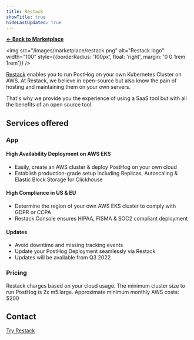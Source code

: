 ```yaml
---
title: Restack
showTitle: true
hideLastUpdated: true
---
```


**[← Back to Marketplace](/marketplace)**

<img src="/images/marketplace/restack.png" alt="Restack logo" width="100" style={{borderRadius: '100px', float: 'right', margin: '0 0 1rem 1rem'}} />

[Restack](https://www.restack.io) enables you to run PostHog on your own Kubernetes Cluster on AWS.
At Restack, we believe in open-source but also know the pain of hosting and maintaining them on your own servers. 

That's why we provide you the experience of using a SaaS tool but with all the benefits of an open source tool. 

## Services offered

### App

#### High Availability Deployment on AWS EKS
- Easily, create an AWS cluster & deploy PostHog on your own cloud
- Establish production-grade setup including Replicas, Autoscaling & Elastic Block Storage for Clickhouse

#### High Compliance in US & EU
- Determine the region of your own AWS EKS cluster to comply with GDPR or CCPA
- Restack Console ensures HIPAA, FISMA & SOC2 compliant deployment

#### Updates
- Avoid downtime and missing tracking events
- Update your PostHog Deployment seamlessly via Restack
- Updates will be available from Q3 2022

<!-- #### Support -->


### Pricing

Restack charges based on your cloud usage. The minimum cluster size to run PostHog is 2x m5.large. 
Approximate minimum monthly AWS costs: $200 

## Contact

[Try Restack](https://www.restack.io/posthog-on-kubernetes)